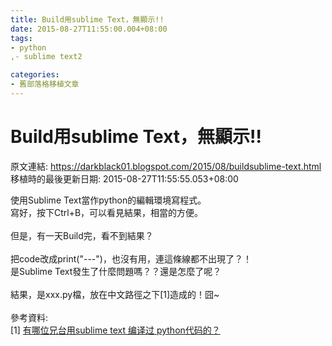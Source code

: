 ```yaml
---
title: Build用sublime Text，無顯示!!
date: 2015-08-27T11:55:00.004+08:00
tags: 
- python
,- sublime text2

categories:
- 舊部落格移植文章
---
```


# Build用sublime Text，無顯示!!

原文連結: https://darkblack01.blogspot.com/2015/08/buildsublime-text.html
移植時的最後更新日期: 2015-08-27T11:55:55.053+08:00

使用Sublime Text當作python的編輯環境寫程式。<br />寫好，按下Ctrl+B，可以看見結果，相當的方便。<br /><br />但是，有一天Build完，看不到結果？<br /><br />把code改成print("---")，也沒有用，連這條線都不出現了？！<br />是Sublime Text發生了什麼問題嗎？？還是怎麼了呢？<br /><br />結果，是xxx.py檔，放在中文路徑之下[1]造成的！囧~<br /><br />參考資料:<br />[1] <a href="http://tieba.baidu.com/p/2615122704" target="_blank">有哪位兄台用sublime text 编译过 python代码的？</a>
